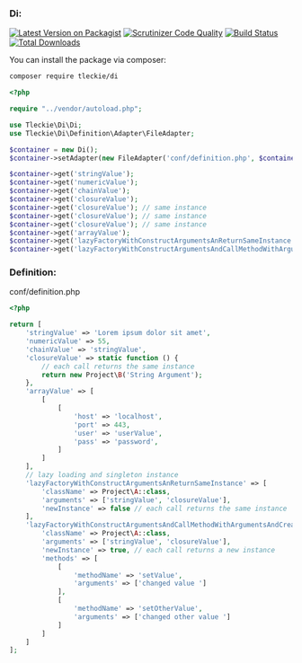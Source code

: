 ### Di:

[![Latest Version on Packagist](https://img.shields.io/packagist/v/tleckie/di.svg?style=flat-square)](https://packagist.org/packages/tleckie/di)
[![Scrutinizer Code Quality](https://scrutinizer-ci.com/g/teodoroleckie/di/badges/quality-score.png?b=master)](https://scrutinizer-ci.com/g/teodoroleckie/di/?branch=master)
[![Build Status](https://scrutinizer-ci.com/g/teodoroleckie/di/badges/build.png?b=master)](https://scrutinizer-ci.com/g/teodoroleckie/di/build-status/master)
[![Total Downloads](https://img.shields.io/packagist/dt/tleckie/di.svg?style=flat-square)](https://packagist.org/packages/tleckie/di)

You can install the package via composer:

```bash
composer require tleckie/di
```


```php
<?php

require "../vendor/autoload.php";

use Tleckie\Di\Di;
use Tleckie\Di\Definition\Adapter\FileAdapter;

$container = new Di();
$container->setAdapter(new FileAdapter('conf/definition.php', $container));

$container->get('stringValue');
$container->get('numericValue');
$container->get('chainValue');
$container->get('closureValue'); 
$container->get('closureValue'); // same instance
$container->get('closureValue'); // same instance
$container->get('closureValue'); // same instance
$container->get('arrayValue');
$container->get('lazyFactoryWithConstructArgumentsAnReturnSameInstance');
$container->get('lazyFactoryWithConstructArgumentsAndCallMethodWithArgumentsAndCreateANewInstance');

```


### Definition:

conf/definition.php

```php
<?php

return [
    'stringValue' => 'Lorem ipsum dolor sit amet',
    'numericValue' => 55,
    'chainValue' => 'stringValue',
    'closureValue' => static function () {
        // each call returns the same instance
        return new Project\B('String Argument');
    },
    'arrayValue' => [
        [
            [
                'host' => 'localhost',
                'port' => 443,
                'user' => 'userValue',
                'pass' => 'password',
            ]
        ]
    ],
    // lazy loading and singleton instance
    'lazyFactoryWithConstructArgumentsAnReturnSameInstance' => [
        'className' => Project\A::class,
        'arguments' => ['stringValue', 'closureValue'],
        'newInstance' => false // each call returns the same instance
    ],
    'lazyFactoryWithConstructArgumentsAndCallMethodWithArgumentsAndCreateANewInstance' => [
        'className' => Project\A::class,
        'arguments' => ['stringValue', 'closureValue'],
        'newInstance' => true, // each call returns a new instance
        'methods' => [
            [
                'methodName' => 'setValue',
                'arguments' => ['changed value ']
            ],
            [
                'methodName' => 'setOtherValue',
                'arguments' => ['changed other value ']
            ]
        ]
    ]
];
```